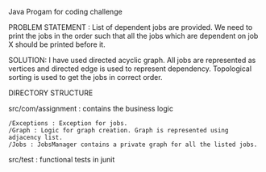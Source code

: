 Java Progam for coding challenge

PROBLEM STATEMENT :
List of dependent jobs are provided. We need to print the jobs in the order such that all the jobs which are dependent on job X should be printed before it.

SOLUTION:
I have used directed acyclic graph. All jobs are represented as vertices and directed edge is used to represent dependency.
Topological sorting is used to get the jobs in correct order.

DIRECTORY STRUCTURE

src/com/assignment : contains the business logic

    /Exceptions : Exception for jobs.
    /Graph : Logic for graph creation. Graph is represented using adjacency list.
    /Jobs : JobsManager contains a private graph for all the listed jobs.

src/test : functional tests in junit
